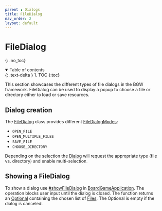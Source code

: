 ```yaml
---
parent : Dialogs 
title: FileDialog 
nav_order: 2 
layout: default
---
```


<!-- KDoc -->
[BoardGameApplicationKDoc]: https://tudo-aqua.github.io/bgw/kotlin-docs/bgw-core/tools.aqua.bgw.core/-board-game-application/index.html
[DialogKDoc]: https://tudo-aqua.github.io/bgw/kotlin-docs/bgw-core/tools.aqua.bgw.dialog/-dialog/index.html
[FileDialogKDoc]: https://tudo-aqua.github.io/bgw/kotlin-docs/bgw-core/tools.aqua.bgw.dialog/-file-dialog/index.html
[FileDialogModeKDoc]: https://tudo-aqua.github.io/bgw/kotlin-docs/bgw-core/tools.aqua.bgw.dialog/-file-dialog-mode/index.html

[showFileDialogKDoc]: https://tudo-aqua.github.io/bgw/kotlin-docs/bgw-core/tools.aqua.bgw.core/-board-game-application/show-file-dialog.html

<!-- Links -->
[OptionalDoc]: https://docs.oracle.com/en/java/javase/11/docs/api/java.base/java/util/Optional.html
[FilesDoc]: https://docs.oracle.com/en/java/javase/11/docs/api/java.base/java/nio/file/Files.html

<!-- Start Page -->
# FileDialog
{: .no_toc}
<details open markdown="block">
  <summary>
    Table of contents
  </summary>
  {: .text-delta }
1. TOC
{:toc}
</details>

This section showcases the different types of file dialogs in the BGW framework. FileDialog can be
used to display a popup to choose a file or directory either to load or save resources.

## Dialog creation

The [FileDialog][FileDialogKDoc]
class provides different [FileDialogModes][FileDialogModeKDoc]:
* ``OPEN_FILE``
* ``OPEN_MULTIPLE_FILES``
* ``SAVE_FILE``
* ``CHOOSE_DIRECTORY``

Depending on the selection the [Dialog][DialogKDoc] will request the appropriate type (file vs. directory) and enable 
multi-selection.

## Showing a FileDialog
To show a dialog use [#showFileDialog][showFileDialogKDoc]
in [BoardGameApplication][BoardGameApplicationKDoc].
The operation blocks user input until the dialog is closed. The function returns an [Optional][OptionalDoc]
containing the chosen list of [Files][FilesDoc]. The Optional is 
empty if the dialog is canceled.
